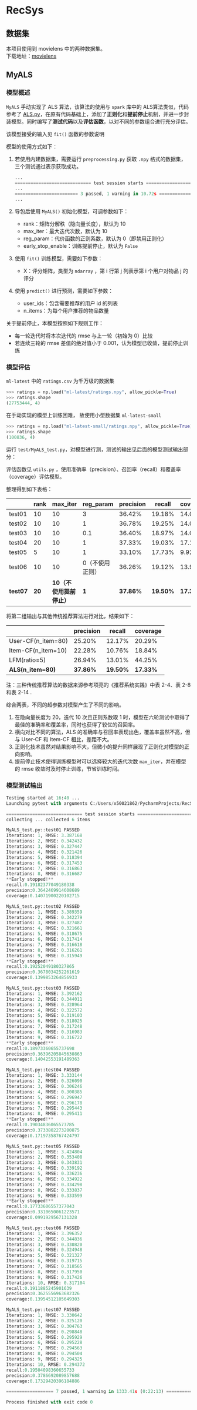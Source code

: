 # RecSys
## 数据集
本项目使用到 movielens 中的两种数据集。      
下载地址：[movielens](https://grouplens.org/datasets/movielens/)   
## MyALS
### 模型概述
`MyALS` 手动实现了 ALS 算法，该算法的使用与 `spark` 库中的 ALS算法类似，代码参考了 [ALS.py](https://github.com/tushushu/imylu/blob/master/imylu/recommend/als.py)，在原有代码基础上，添加了**正则化**和**提前停止**机制，并进一步封装模型。同时编写了**测试代码**以及**评估函数**，以对不同的参数组合进行充分评估。

该模型接受的输入见 `fit()` 函数的参数说明

模型的使用方式如下：       

1. 若使用内建数据集，需要运行 `preprocessing.py` 获取 `.npy` 格式的数据集，三个测试通过表示获取成功。

   ```python
   ...
   ============================= test session starts =============================
   ...
   ======================== 3 passed, 1 warning in 10.72s ========================
   ...
   ```

1. 导包后使用 `MyALS()` 初始化模型，可调参数如下：
   
   - rank：矩阵分解秩（隐向量长度），默认为 10
   - max_iter：最大迭代次数，默认为 10
   - reg_param：代价函数的正则系数，默认为 0（即禁用正则化）
   - early_stop_enable：训练提前停止，默认为 `False`
   
2. 使用 `fit()` 训练模型，需要如下参数：
   - X：评分矩阵，类型为 `ndarray` ，第 i 行第 j 列表示第 i 个用户对物品 j 的评分
   
3. 使用 `predict()` 进行预测，需要如下参数：
   - user_ids：包含需要推荐的用户 id 的列表
   - n_items：为每个用户推荐的物品数量
   

关于提前停止，本模型按照如下规则工作：
   - 每一轮迭代时将本次迭代的 rmse 与上一轮（初始为 0）比较
   - 若连续三轮的 rmse 差值的绝对值小于 0.001，认为模型已收敛，提前停止训练
### 模型评估
`ml-latest` 中的 `ratings.csv` 为千万级的数据集
```python
>>> ratings = np.load("ml-latest/ratings.npy", allow_pickle=True)
>>> ratings.shape
(27753444, 4)
```
在手动实现的模型上训练困难， 故使用小型数据集 `ml-latest-small`
```python
>>> ratings = np.load("ml-latest-small/ratings.npy", allow_pickle=True)
>>> ratings.shape
(100836, 4)
```
运行 `test/MyALS_test.py`，对模型进行测，测试的输出见后面的模型测试输出部分：

评估函数见 `utils.py` ，使用准确率（precision）、召回率（recall）和覆盖率（coverage）评估模型。

整理得到如下表格：

|            | rank   | max_iter                 | reg_param       | precision  | recall     | coverage   |
| ---------- | ------ | ------------------------ | --------------- | ---------- | ---------- | ---------- |
| test01     | 10     | 10                       | 3               | 36.42%     | 19.18%     | 14.07%     |
| test02     | 10     | 10                       | 1               | 36.78%     | 19.25%     | 14.00%     |
| test03     | 10     | 10                       | 0.1             | 36.40%     | 18.97%     | 14.04%     |
| test04     | 20     | 10                       | 1               | 37.33%     | 19.03%     | 17.19%     |
| test05     | 5      | 10                       | 1               | 33.10%     | 17.73%     | 9.92%      |
| test06     | 10     | 10                       | 0（不使用正则） | 36.26%     | 19.12%     | 13.95%     |
| **test07** | **20** | **10（不使用提前停止）** | **1**           | **37.86%** | **19.50%** | **17.33%** |

将第二组输出与其他传统推荐算法进行对比，结果如下：

|                    | precision  | recall     | coverage   |
| ------------------ | ---------- | ---------- | ---------- |
| User-CF(n_item=80) | 25.20%     | 12.17%     | 20.29%     |
| Item-CF(n_item=10) | 22.28%     | 10.76%     | 18.84%     |
| LFM(ratio=5)       | 26.94%     | 13.01%     | 44.25%     |
| **ALS(n_item=80)** | **37.86%** | **19.50%** | **17.33%** |

注：三种传统推荐算法的数据来源参考项亮的《推荐系统实践》中表 2-4、表 2-8 和表 2-14 .

综合两表，不同的超参数对模型产生了不同的影响。

1. 在隐向量长度为 20，迭代 10 次且正则系数取 1 时，模型在六轮测试中取得了最佳的准确率和覆盖率，同时也获得了较优的召回率。
2. 横向对比不同的算法，ALS 的准确率与召回率表现出色，覆盖率虽然不高，但与 User-CF 和 Item-CF 相比，差距不大。
3. 正则化技术虽然对结果影响不大，但微小的提升同样展现了正则化对模型的正向影响。
4. 提前停止技术使得训练模型时可以选择较大的迭代次数 `max_iter`，并在模型的 rmse 收敛时及时停止训练，节省训练时间。

### 模型测试输出

```python
Testing started at 16:40 ...
Launching pytest with arguments C:/Users/x50021862/PycharmProjects/RecSys/test/MyALS_test.py --no-header --no-summary -q in C:\Users\x50021862\PycharmProjects\RecSys\test

============================= test session starts =============================
collecting ... collected 6 items

MyALS_test.py::test01 PASSED                                             [ 14%]with reg_params
Iterations: 1, RMSE: 3.387168
Iterations: 2, RMSE: 0.342432
Iterations: 3, RMSE: 0.327447
Iterations: 4, RMSE: 0.321426
Iterations: 5, RMSE: 0.318394
Iterations: 6, RMSE: 0.317453
Iterations: 7, RMSE: 0.316863
Iterations: 8, RMSE: 0.316687
**Early stopped!**
recall:0.19182377049180338
precision:0.3642469914608689
coverage:0.14071900220102715

MyALS_test.py::test02 PASSED                                             [ 28%]with different reg_params
Iterations: 1, RMSE: 3.389359
Iterations: 2, RMSE: 0.342279
Iterations: 3, RMSE: 0.327487
Iterations: 4, RMSE: 0.321661
Iterations: 5, RMSE: 0.318675
Iterations: 6, RMSE: 0.317414
Iterations: 7, RMSE: 0.316618
Iterations: 8, RMSE: 0.316261
Iterations: 9, RMSE: 0.315949
**Early stopped!**
recall:0.19252049180327865
precision:0.3678034252261619
coverage:0.1399853264856933

MyALS_test.py::test03 PASSED                                             [ 43%]with different reg_params
Iterations: 1, RMSE: 3.392162
Iterations: 2, RMSE: 0.344011
Iterations: 3, RMSE: 0.328964
Iterations: 4, RMSE: 0.322572
Iterations: 5, RMSE: 0.319103
Iterations: 6, RMSE: 0.318025
Iterations: 7, RMSE: 0.317248
Iterations: 8, RMSE: 0.316983
Iterations: 9, RMSE: 0.316722
**Early stopped!**
recall:0.18973360655737698
precision:0.36396205845630863
coverage:0.14042553191489363

MyALS_test.py::test04 PASSED                                             [ 57%]with different rank
Iterations: 1, RMSE: 3.333144
Iterations: 2, RMSE: 0.326090
Iterations: 3, RMSE: 0.306246
Iterations: 4, RMSE: 0.300385
Iterations: 5, RMSE: 0.296947
Iterations: 6, RMSE: 0.296178
Iterations: 7, RMSE: 0.295443
Iterations: 8, RMSE: 0.295411
**Early stopped!**
recall:0.19034836065573785
precision:0.3733802273200875
coverage:0.17197358767424797

MyALS_test.py::test05 PASSED                                             [ 72%]with different rank
Iterations: 1, RMSE: 3.424804
Iterations: 2, RMSE: 0.353408
Iterations: 3, RMSE: 0.343831
Iterations: 4, RMSE: 0.339192
Iterations: 5, RMSE: 0.336236
Iterations: 6, RMSE: 0.334922
Iterations: 7, RMSE: 0.334298
Iterations: 8, RMSE: 0.333837
Iterations: 9, RMSE: 0.333599
**Early stopped!**
recall:0.17733606557377043
precision:0.3310650061223571
coverage:0.0991929567131328

MyALS_test.py::test06 PASSED                                             [ 86%]without reg_params
Iterations: 1, RMSE: 3.396352
Iterations: 2, RMSE: 0.344836
Iterations: 3, RMSE: 0.330820
Iterations: 4, RMSE: 0.324948
Iterations: 5, RMSE: 0.321327
Iterations: 6, RMSE: 0.319715
Iterations: 7, RMSE: 0.318565
Iterations: 8, RMSE: 0.317950
Iterations: 9, RMSE: 0.317426
Iterations: 10, RMSE: 0.317104
recall:0.1911885245901639
precision:0.3625556963682326
coverage:0.13954512105649303

MyALS_test.py::test07 PASSED                                             [100%]without early stop
Iterations: 1, RMSE: 3.330642
Iterations: 2, RMSE: 0.325120
Iterations: 3, RMSE: 0.304763
Iterations: 4, RMSE: 0.298848
Iterations: 5, RMSE: 0.295929
Iterations: 6, RMSE: 0.295228
Iterations: 7, RMSE: 0.294563
Iterations: 8, RMSE: 0.294504
Iterations: 9, RMSE: 0.294325
Iterations: 10, RMSE: 0.294372
recall:0.19504098360655733
precision:0.3786692089857688
coverage:0.17329420396184886

================== 7 passed, 1 warning in 1333.41s (0:22:13) ==================

Process finished with exit code 0
```



